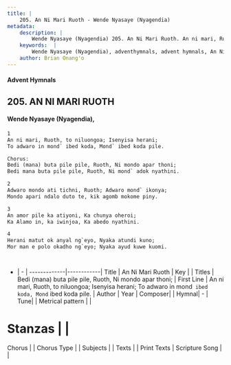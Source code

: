 ```yaml
---
title: |
    205. An Ni Mari Ruoth - Wende Nyasaye (Nyagendia)
metadata:
    description: |
        Wende Nyasaye (Nyagendia) 205. An Ni Mari Ruoth. An ni mari, Ruoth, to niluongoa; Isenyisa herani; To adwaro in mond` ibed koda, Mond` ibed koda pile.  Chorus: Bedi (mana) buta pile pile, Ruoth, Ni mondo apar thoni; Bedi mana buta pile pile, Ruoth, Ni mond` adok nyathini.  
    keywords:  |
        Wende Nyasaye (Nyagendia), adventhymnals, advent hymnals, An Ni Mari Ruoth, An ni mari, Ruoth, to niluongoa; Isenyisa herani; To adwaro in mond` ibed koda, Mond` ibed koda pile.. Bedi (mana) buta pile pile, Ruoth, Ni mondo apar thoni;
    author: Brian Onang'o
---
```


#### Advent Hymnals
## 205. AN NI MARI RUOTH
####  Wende Nyasaye (Nyagendia),

```txt
1
An ni mari, Ruoth, to niluongoa; Isenyisa herani;
To adwaro in mond` ibed koda, Mond` ibed koda pile.

Chorus:
Bedi (mana) buta pile pile, Ruoth, Ni mondo apar thoni;
Bedi mana buta pile pile, Ruoth, Ni mond` adok nyathini.

2
Adwaro mondo ati tichni, Ruoth; Adwaro mond` ikonya;
Mondo apari ndalo duto te, kik agomb mokome piny.

3
An amor pile ka atiyoni, Ka chunya oheroi;
Ka Alamo in, ka iwinjoa, Ka abedo nyathini.

4
Herani matut ok anyal ng`eyo, Nyaka atundi kuno;
Mor man e polo okadho ng`eyo; Nyaka ayud kuwe kuomi.




```

- |   -  |
-------------|------------|
Title | An Ni Mari Ruoth |
Key |  |
Titles | Bedi (mana) buta pile pile, Ruoth, Ni mondo apar thoni; |
First Line | An ni mari, Ruoth, to niluongoa; Isenyisa herani; To adwaro in mond` ibed koda, Mond` ibed koda pile. |
Author | 
Year | 
Composer| |
Hymnal|  - |
Tune|  |
Metrical pattern | |
# Stanzas |  |
Chorus |  |
Chorus Type |  |
Subjects | |
Texts |  |
Print Texts | 
Scripture Song |  |
    
